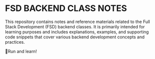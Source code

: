 # FSD BACKEND CLASS NOTES

This repository contains notes and reference materials related to the Full Stack Development (FSD) backend classes. It is primarily intended for learning purposes and includes explanations, examples, and supporting code snippets that cover various backend development concepts and practices.

📌Run and learn!
